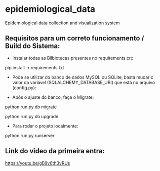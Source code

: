 # epidemiological_data
Epidemiological data collection and visualization system

## Requisitos para um correto funcionamento / Build do Sistema:

* Instalar todas as Bilbiotecas presentes no requirements.txt:

pip install -r requirements.txt

* Pode se utilizar do banco de dados MySQL ou SQLite, basta mudar o valor da variável (SQLALCHEMY_DATABASE_URI) que está no arquivo (config.py):

* Após o ajuste do banco, faça o Migrate:

python run.py db migrate

python run.py db upgrade

* Para rodar o projeto localmente:

python run.py runserver


 
## Link do video da primeira entra:
https://youtu.be/gB9v6th3vRUs
